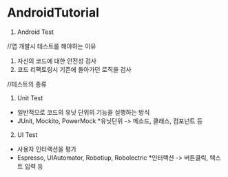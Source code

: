 # AndroidTutorial

1. Android Test

//앱 개발시 테스트를 해야하는 이유
1) 자신의 코드에 대한 안전성 검사
2) 코드 리팩토링시 기존에 돌아가던 로직을 검사

//테스트의 종류 
1) Unit Test
- 일반적으로 코드의 유닛 단위의 기능을 실행하는 방식 
- JUnit, Mockito, PowerMock
*유닛단위 -> 메소드, 클래스, 컴포넌트 등 

2) UI Test
- 사용자 인터랙션을 평가 
- Espresso, UIAutomator, Robotiup, Robolectric 
*인터랙션 -> 버튼클릭, 텍스트 입력 등

